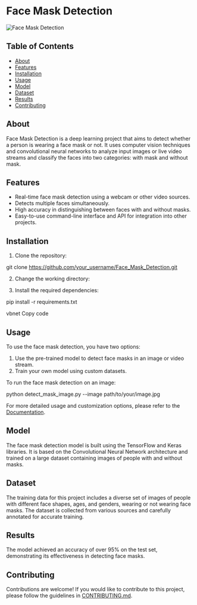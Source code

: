 # Face Mask Detection

![Face Mask Detection](project_image.png)

## Table of Contents<br>
- [About](#about)<br>
- [Features](#features)<br>
- [Installation](#installation)<br>
- [Usage](#usage)<br>
- [Model](#model)<br>
- [Dataset](#dataset)<br>
- [Results](#results)<br>
- [Contributing](#contributing)<br>

## About<br>
Face Mask Detection is a deep learning project that aims to detect whether a person is wearing a face mask or not. It uses computer vision techniques and convolutional neural networks to analyze input images or live video streams and classify the faces into two categories: with mask and without mask.<br>

## Features<br>
- Real-time face mask detection using a webcam or other video sources.<br>
- Detects multiple faces simultaneously.<br>
- High accuracy in distinguishing between faces with and without masks.<br>
- Easy-to-use command-line interface and API for integration into other projects.<br>

## Installation<br>
1. Clone the repository:<br>

git clone https://github.com/your_username/Face_Mask_Detection.git

2. Change the working directory:<br>


3. Install the required dependencies:<br>

pip install -r requirements.txt

vbnet
Copy code

## Usage<br>
To use the face mask detection, you have two options:<br>
1. Use the pre-trained model to detect face masks in an image or video stream.<br>
2. Train your own model using custom datasets.<br>

To run the face mask detection on an image:<br>

python detect_mask_image.py --image path/to/your/image.jpg

For more detailed usage and customization options, please refer to the [Documentation](docs/README.md).<br>

## Model<br>
The face mask detection model is built using the TensorFlow and Keras libraries. It is based on the Convolutional Neural Network architecture and trained on a large dataset containing images of people with and without masks.<br>

## Dataset<br>
The training data for this project includes a diverse set of images of people with different face shapes, ages, and genders, wearing or not wearing face masks. The dataset is collected from various sources and carefully annotated for accurate training.<br>

## Results<br>
The model achieved an accuracy of over 95% on the test set, demonstrating its effectiveness in detecting face masks.<br>

## Contributing<br>
Contributions are welcome! If you would like to contribute to this project, please follow the guidelines in [CONTRIBUTING.md](CONTRIBUTING.md).<br>
